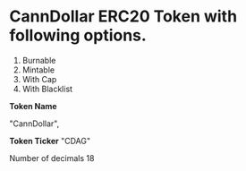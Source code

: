 # CannDollar ERC20 Token with following options.

1. Burnable
2. Mintable
3. With Cap
4. With Blacklist

**Token Name**

"CannDollar", 

**Token Ticker**
"CDAG"

Number of decimals
18